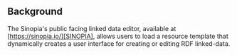 ## Background
The Sinopia's public facing linked data editor, available at
[https://sinopia.io/][SINOPIA], allows users to load a resource template that
dynamically creates a user interface for creating or editing RDF linked-data.


[SINOPIA]: https://sinopia.io
